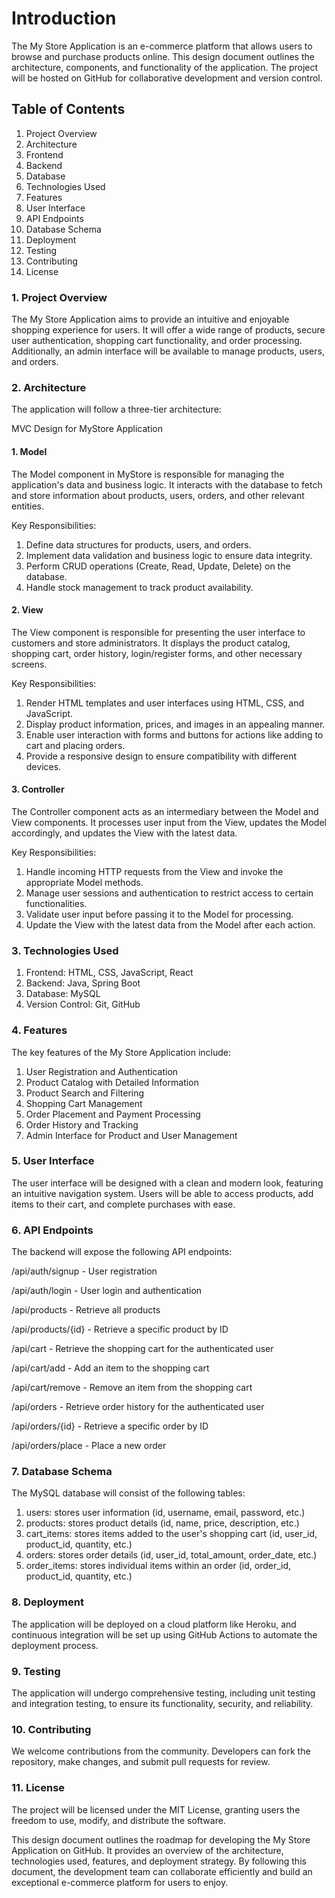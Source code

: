 # Introduction

The My Store Application is an e-commerce platform that allows users to browse and purchase products online. This design document outlines the architecture, components, and functionality of the application. The project will be hosted on GitHub for collaborative development and version control.

## Table of Contents

1.	Project Overview
2.	Architecture
3.	Frontend
4.	Backend
5.	Database
6.	Technologies Used
7.	Features
8.	User Interface
9.	API Endpoints
10.	Database Schema
11.	Deployment
12.	Testing
13.	Contributing
14.	License

### 1. Project Overview
The My Store Application aims to provide an intuitive and enjoyable shopping experience for users. It will offer a wide range of products, secure user authentication, shopping cart functionality, and order processing. Additionally, an admin interface will be available to manage products, users, and orders.

### 2. Architecture
The application will follow a three-tier architecture:

MVC Design for MyStore Application
#### 1. Model

The Model component in MyStore is responsible for managing the application's data and business logic. It interacts with the database to fetch and store information about products, users, orders, and other relevant entities.

Key Responsibilities:

1.	Define data structures for products, users, and orders.
2.	Implement data validation and business logic to ensure data integrity.
3.	Perform CRUD operations (Create, Read, Update, Delete) on the database.
4.	Handle stock management to track product availability.

#### 2. View

The View component is responsible for presenting the user interface to customers and store administrators. It displays the product catalog, shopping cart, order history, login/register forms, and other necessary screens.

Key Responsibilities:

1.	Render HTML templates and user interfaces using HTML, CSS, and JavaScript.
2.	Display product information, prices, and images in an appealing manner.
3.	Enable user interaction with forms and buttons for actions like adding to cart and placing orders.
4.	Provide a responsive design to ensure compatibility with different devices.

#### 3. Controller

The Controller component acts as an intermediary between the Model and View components. It processes user input from the View, updates the Model accordingly, and updates the View with the latest data.

Key Responsibilities:

1.	Handle incoming HTTP requests from the View and invoke the appropriate Model methods.
2.	Manage user sessions and authentication to restrict access to certain functionalities.
3.	Validate user input before passing it to the Model for processing.
4.	Update the View with the latest data from the Model after each action.

### 3. Technologies Used
1.	Frontend: HTML, CSS, JavaScript, React
2.	Backend: Java, Spring Boot
3.	Database: MySQL
4.	Version Control: Git, GitHub

### 4. Features
The key features of the My Store Application include:

1.	User Registration and Authentication
2.	Product Catalog with Detailed Information
3.	Product Search and Filtering
4.	Shopping Cart Management
5.	Order Placement and Payment Processing
6.	Order History and Tracking
7.	Admin Interface for Product and User Management

### 5. User Interface
The user interface will be designed with a clean and modern look, featuring an intuitive navigation system. Users will be able to access products, add items to their cart, and complete purchases with ease.

### 6. API Endpoints
The backend will expose the following API endpoints:

/api/auth/signup - User registration

/api/auth/login - User login and authentication

/api/products - Retrieve all products

/api/products/{id} - Retrieve a specific product by ID

/api/cart - Retrieve the shopping cart for the authenticated user

/api/cart/add - Add an item to the shopping cart

/api/cart/remove - Remove an item from the shopping cart

/api/orders - Retrieve order history for the authenticated user

/api/orders/{id} - Retrieve a specific order by ID

/api/orders/place - Place a new order

### 7. Database Schema
The MySQL database will consist of the following tables:

1.	users: stores user information (id, username, email, password, etc.)
2.	products: stores product details (id, name, price, description, etc.)
3.	cart_items: stores items added to the user's shopping cart (id, user_id, product_id, quantity, etc.)
4.	orders: stores order details (id, user_id, total_amount, order_date, etc.)
5.	order_items: stores individual items within an order (id, order_id, product_id, quantity, etc.)

### 8. Deployment
The application will be deployed on a cloud platform like Heroku, and continuous integration will be set up using GitHub Actions to automate the deployment process.

### 9. Testing
The application will undergo comprehensive testing, including unit testing and integration testing, to ensure its functionality, security, and reliability.

### 10. Contributing
We welcome contributions from the community. Developers can fork the repository, make changes, and submit pull requests for review.

### 11. License
The project will be licensed under the MIT License, granting users the freedom to use, modify, and distribute the software.

This design document outlines the roadmap for developing the My Store Application on GitHub. It provides an overview of the architecture, technologies used, features, and deployment strategy. By following this document, the development team can collaborate efficiently and build an exceptional e-commerce platform for users to enjoy.
